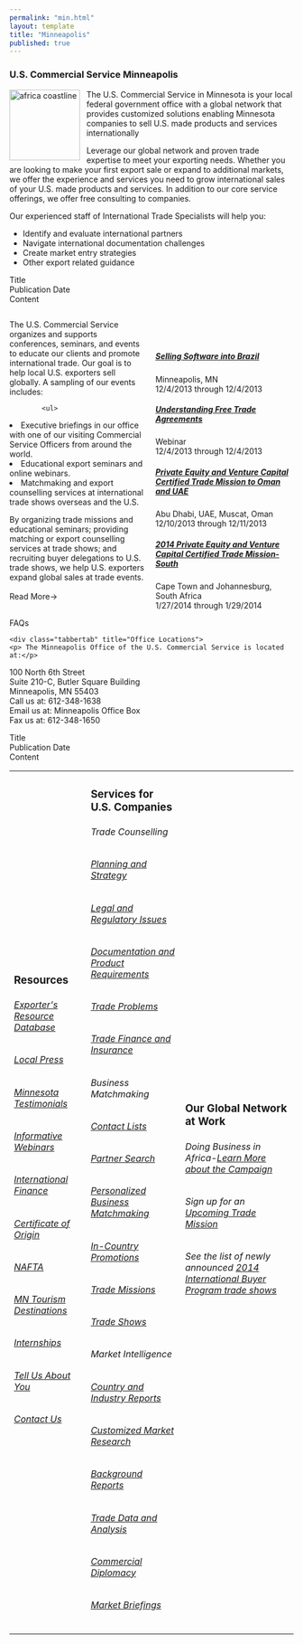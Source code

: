 ```yaml
---
permalink: "min.html"
layout: template
title: "Minneapolis"
published: true
---
```



<h3>U.S. Commercial Service Minneapolis</h3>
<p style="float: left; margin: 0 0.833em 0.208em 0;"><img src="http://www.50states.com/flag/image/nunst037.gif" alt="africa coastline" width="125"  /></p>

<p>The U.S. Commercial Service in Minnesota is your local federal government office with a global network that provides customized solutions enabling Minnesota companies to sell U.S. made products and services internationally</p>

<p>Leverage our global network and proven trade expertise to meet your exporting needs. Whether you are looking to make your first export sale or expand to additional markets, we offer the experience and services you need to grow international sales of your U.S. made products and services. In addition to our core service offerings, we offer free consulting to companies.</p>

<p>Our experienced staff of International Trade Specialists will help you:</p>

<ul>

<li>Identify and evaluate international partners</li>

<li>Navigate international documentation challenges</li>

<li>Create market entry strategies</li>

<li>Other export related guidance</li>

</ul>

<div class="articles">
<dl class="article">
	<dd class="id"></dd>
	<dt>Title</dt>
    <dd class="title"></dd>
    <dt>Publication Date</dt>
    <dd class="pub_date"></dd>
    <dt>Content</dt>
    <dd class="content"></dd> 
             
</dl>
</div>

 <div class="tabber">
  <div class="tabbertab" title="Trade Events" style="columns:100px 2;
-webkit-columns:100px 2; /* Safari and Chrome */
-moz-columns:100px 2; /* Firefox */">
    	<p> The U.S. Commercial Service organizes and supports conferences, seminars, and events to educate our clients and promote international trade. Our goal is to help local U.S. exporters sell globally. A sampling of our events includes:
    	
    		<ul>

<li>Executive briefings in our office with one of our visiting Commercial Service Officers from around the world.</li>

<li>Educational export seminars and online webinars.</li>

<li>Matchmaking and export counselling services at international trade shows overseas and the U.S.</li>

</ul>
			</p>
				By organizing trade missions and educational seminars; providing matching or export counselling services at trade shows; and recruiting buyer delegations to U.S. trade shows, we help U.S. exporters expand global sales at trade events.
				</br></br><a>Read More-></a>
			</br></br></br></br>
			<h5><a href="#">Selling Software into Brazil</a></h5>
			<p>Minneapolis, MN</br>12/4/2013 through 12/4/2013
			</p>
			<h5><a href="#">Understanding Free Trade Agreements</a></h5>
			<p>Webinar</br>12/4/2013 through 12/4/2013
			</p>
			<h5><a href="#">Private Equity and Venture Capital Certified Trade Mission to Oman and UAE</a></h5>
			<p>Abu Dhabi, UAE, Muscat, Oman</br>12/10/2013 through 12/11/2013
			</p>
			<h5><a href="#">2014 Private Equity and Venture Capital Certified Trade Mission-South</a></h5>
			<p>Cape Town and Johannesburg, South Africa</br>1/27/2014 through 1/29/2014
			</p>
  </div>


  <div class="tabbertab" title="FAQs" >
	<p> FAQs 
	</p>

  </div>
  
    <div class="tabbertab" title="Office Locations">
	<p> The Minneapolis Office of the U.S. Commercial Service is located at:</p>
 
<p>100 North 6th Street</br>
Suite 210-C, Butler Square Building</br>
Minneapolis, MN 55403</br>
Call us at: 612-348-1638</br>
Email us at: Minneapolis Office Box</br>
Fax us at: 612-348-1650</br>
	</p>

  </div>
  
</div>

<div class="articles">
<dl class="article">
	<dd class="id"></dd>
	<dt>Title</dt>
    <dd class="title"></dd>
    <dt>Publication Date</dt>
    <dd class="pub_date"></dd>
    <dt>Content</dt>
    <dd class="content"></dd> 
             
</dl>
</div>


<table>
<tr>

<td><h3>Resources</h3>

<h6><a href="#">Exporter's Resource Database</a></h6>

<h6><a href="#">Local Press</a></h6>

<h6><a href="#">Minnesota Testimonials</a></h6>

<h6><a href="#">Informative Webinars</a></h6>

<h6><a href="#">International Finance</a></h6>

<h6><a href="#">Certificate of Origin</a></h6>

<h6><a href="#">NAFTA</a></h6>

<h6><a href="#">MN Tourism Destinations</a></h6>

<h6><a href="#">Internships</a></h6>

<h6><a href="#">Tell Us About You</a></h6>

<h6><a href="#">Contact Us</a></h6></td>

<td><h3>Services for U.S. Companies</h3>

<h6>Trade Counselling</h6>
<h6><a href="#">Planning and Strategy</a></h6>
<h6><a href="#">Legal and Regulatory Issues</a></h6>
<h6><a href="#">Documentation and Product Requirements</a></h6>
<h6><a href="#">Trade Problems</a></h6>
<h6><a href="#">Trade Finance and Insurance</a></h6>

<h6>Business Matchmaking</h6>
<h6><a href="#">Contact Lists</a></h6>
<h6><a href="#">Partner Search</a></h6>
<h6><a href="#">Personalized Business Matchmaking</a></h6>
<h6><a href="#">In-Country Promotions</a></h6>
<h6><a href="#">Trade Missions</a></h6>
<h6><a href="#">Trade Shows</a></h6>

<h6>Market Intelligence</h6>
<h6><a href="#">Country and Industry Reports</a></h6>
<h6><a href="#">Customized Market Research</a></h6>
<h6><a href="#">Background Reports</a></h6>
<h6><a href="#">Trade Data and Analysis</a></h6>
<h6><a href="#">Commercial Diplomacy</a></h6>
<h6><a href="#">Market Briefings</a></h6></td>

<td><h3>Our Global Network at Work</h3>

<h6>Doing Business in Africa-<a href="#">Learn More about the Campaign</a></h6>
<h6>Sign up for an <a href="#">Upcoming Trade Mission</a></h6>
<h6>See the list of newly announced <a href="#">2014 International Buyer Program trade shows</a></h6></td>

</tr>
</table>
